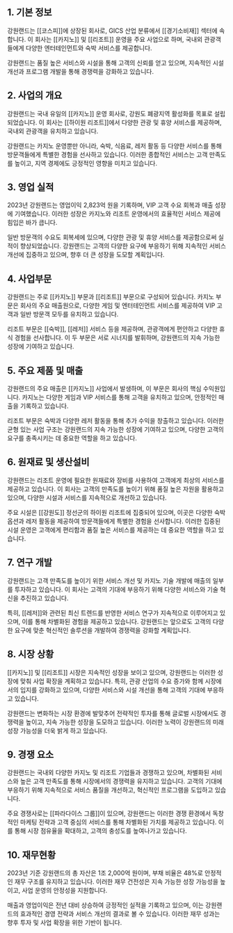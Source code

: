 ## 1. 기본 정보
강원랜드는 [[코스피]]에 상장된 회사로, 
GICS 산업 분류에서 [[경기소비재]] 섹터에 속합니다. 
이 회사는 [[카지노]] 및 [[리조트]] 운영을 주요 사업으로 하며, 
국내외 관광객들에게 다양한 엔터테인먼트와 숙박 서비스를 제공합니다.

강원랜드는 품질 높은 서비스와 시설을 통해 
고객의 신뢰를 얻고 있으며, 
지속적인 시설 개선과 프로그램 개발을 통해 
경쟁력을 강화하고 있습니다.

## 2. 사업의 개요
강원랜드는 국내 유일의 [[카지노]] 운영 회사로, 
강원도 폐광지역 활성화를 목표로 설립되었습니다. 
이 회사는 [[하이원 리조트]]에서 다양한 관광 및 휴양 서비스를 제공하며, 
국내외 관광객을 유치하고 있습니다.

강원랜드는 카지노 운영뿐만 아니라, 
숙박, 식음료, 레저 활동 등 다양한 서비스를 통해 
방문객들에게 특별한 경험을 선사하고 있습니다. 
이러한 종합적인 서비스는 고객 만족도를 높이고, 
지역 경제에도 긍정적인 영향을 미치고 있습니다.

## 3. 영업 실적
2023년 강원랜드는 영업이익 2,823억 원을 기록하며, 
VIP 고객 수요 회복과 매출 성장에 기여했습니다. 
이러한 성장은 카지노와 리조트 운영에서의 
효율적인 서비스 제공에 힘입은 바가 큽니다.

일반 방문객의 수요도 회복세에 있으며, 
다양한 관광 및 휴양 서비스를 제공함으로써 
실적이 향상되었습니다. 
강원랜드는 고객의 다양한 요구에 부응하기 위해 
지속적인 서비스 개선에 집중하고 있으며, 
향후 더 큰 성장을 도모할 계획입니다.

## 4. 사업부문
강원랜드는 주로 [[카지노]] 부문과 [[리조트]] 부문으로 구성되어 있습니다. 
카지노 부문은 회사의 주요 매출원으로, 
다양한 게임 및 엔터테인먼트 서비스를 제공하여 
VIP 고객과 일반 방문객 모두를 유치하고 있습니다.

리조트 부문은 [[숙박]], [[레저]] 서비스 등을 제공하며, 
관광객에게 편안하고 다양한 휴식 경험을 선사합니다. 
이 두 부문은 서로 시너지를 발휘하며, 
강원랜드의 지속 가능한 성장에 기여하고 있습니다.

## 5. 주요 제품 및 매출
강원랜드의 주요 매출은 [[카지노]] 사업에서 발생하며, 
이 부문은 회사의 핵심 수익원입니다. 
카지노는 다양한 게임과 VIP 서비스를 통해 
고객을 유치하고 있으며, 
안정적인 매출을 기록하고 있습니다.

리조트 부문은 숙박과 다양한 레저 활동을 통해 
추가 수익을 창출하고 있습니다. 
이러한 균형 있는 사업 구조는 
강원랜드의 지속 가능한 성장에 기여하고 있으며, 
다양한 고객의 요구를 충족시키는 데 
중요한 역할을 하고 있습니다.

## 6. 원재료 및 생산설비
강원랜드는 리조트 운영에 필요한 원재료와 장비를 사용하여 
고객에게 최상의 서비스를 제공하고 있습니다. 
이 회사는 고객의 만족도를 높이기 위해 
품질 높은 자원을 활용하고 있으며, 
다양한 시설과 서비스를 지속적으로 개선하고 있습니다.

주요 시설은 [[강원도]] 정선군의 하이원 리조트에 집중되어 있으며, 
이곳은 다양한 숙박 옵션과 레저 활동을 제공하여 
방문객들에게 특별한 경험을 선사합니다. 
이러한 집중된 시설 운영은 
고객에게 편리함과 품질 높은 서비스를 제공하는 데 
중요한 역할을 하고 있습니다.

## 7. 연구 개발
강원랜드는 고객 만족도를 높이기 위한 서비스 개선 및 
카지노 기술 개발에 매출의 일부를 투자하고 있습니다. 
이 회사는 고객의 기대에 부응하기 위해 
다양한 서비스와 기술 혁신을 추진하고 있습니다.

특히, [[레저]]와 관련된 최신 트렌드를 반영한 
서비스 연구가 지속적으로 이루어지고 있으며, 
이를 통해 차별화된 경험을 제공하고 있습니다. 
강원랜드는 앞으로도 고객의 다양한 요구에 맞춘 
혁신적인 솔루션을 개발하여 
경쟁력을 강화할 계획입니다.

## 8. 시장 상황
[[카지노]] 및 [[리조트]] 시장은 지속적인 성장을 보이고 있으며, 
강원랜드는 이러한 성장에 맞춰 
사업 확장을 계획하고 있습니다. 
특히, 관광 산업의 수요 증가와 함께 
시장에서의 입지를 강화하고 있으며, 
다양한 서비스와 시설 개선을 통해 
고객의 기대에 부응하고 있습니다.

강원랜드는 변화하는 시장 환경에 발맞추어 
전략적인 투자를 통해 
글로벌 시장에서도 경쟁력을 높이고, 
지속 가능한 성장을 도모하고 있습니다. 
이러한 노력이 강원랜드의 미래 성장 가능성을 
더욱 밝게 하고 있습니다.

## 9. 경쟁 요소
강원랜드는 국내외 다양한 카지노 및 리조트 기업들과 경쟁하고 있으며, 
차별화된 서비스와 높은 고객 만족도를 통해 
시장에서의 경쟁력을 유지하고 있습니다. 
고객의 기대에 부응하기 위해 
지속적으로 서비스 품질을 개선하고, 
혁신적인 프로그램을 도입하고 있습니다.

주요 경쟁사로는 [[파라다이스 그룹]]이 있으며, 
강원랜드는 이러한 경쟁 환경에서 
독창적인 마케팅 전략과 
고객 중심의 서비스를 통해 
차별화된 가치를 제공하고 있습니다. 
이를 통해 시장 점유율을 확대하고, 
고객의 충성도를 높여나가고 있습니다.

## 10. 재무현황
2023년 기준 강원랜드의 총 자산은 1조 2,000억 원이며, 
부채 비율은 48%로 안정적인 재무 구조를 유지하고 있습니다. 
이러한 재무 건전성은 지속 가능한 성장 가능성을 높이고, 
사업 운영의 안정성을 지원합니다.

매출과 영업이익은 전년 대비 상승하여 
긍정적인 실적을 기록하고 있으며, 
이는 강원랜드의 효과적인 경영 전략과 
서비스 개선의 결과로 볼 수 있습니다. 
이러한 재무 성과는 향후 투자 및 사업 확장을 위한 
기반이 됩니다.
